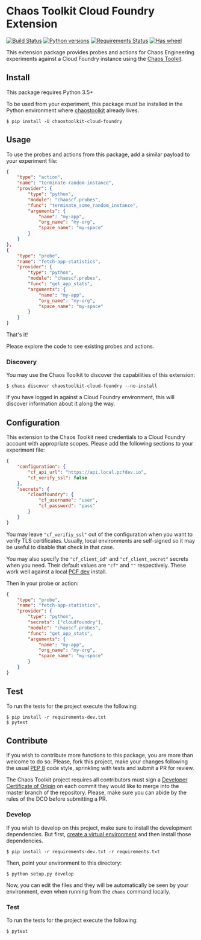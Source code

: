 # Chaos Toolkit Cloud Foundry Extension

[![Build Status](https://travis-ci.org/chaostoolkit-incubator/chaostoolkit-cloud-foundry.svg?branch=master)](https://travis-ci.org/chaostoolkit-incubator/chaostoolkit-cloud-foundry)
[![Python versions](https://img.shields.io/pypi/pyversions/chaostoolkit-cloud-foundry.svg)](https://www.python.org/)
[![Requirements Status](https://requires.io/github/chaostoolkit-incubator/chaostoolkit-cloud-foundry/requirements.svg?branch=master)](https://requires.io/github/chaostoolkit-incubator/chaostoolkit-cloud-foundry/requirements/?branch=master)
[![Has wheel](https://img.shields.io/pypi/wheel/chaostoolkit-cloud-foundry.svg)](http://pythonwheels.com/)

This extension package provides probes and actions for Chaos Engineering
experiments against a Cloud Foundry instance using the
[Chaos Toolkit][chaostoolkit].

## Install

This package requires Python 3.5+

To be used from your experiment, this package must be installed in the Python
environment where [chaostoolkit][] already lives.

[chaostoolkit]: https://github.com/chaostoolkit/chaostoolkit

```
$ pip install -U chaostoolkit-cloud-foundry
```

## Usage

To use the probes and actions from this package, add a similar payload to your
experiment file:

```json
{
    "type": "action",
    "name": "terminate-random-instance",
    "provider": {
        "type": "python",
        "module": "chaoscf.probes",
        "func": "terminate_some_random_instance",
        "arguments": {
            "name": "my-app",
            "org_name": "my-org",
            "space_name": "my-space"
        }
    }
},
{
    "type": "probe",
    "name": "fetch-app-statistics",
    "provider": {
        "type": "python",
        "module": "chaoscf.probes",
        "func": "get_app_stats",
        "arguments": {
            "name": "my-app",
            "org_name": "my-org",
            "space_name": "my-space"
        }
    }
}
```

That's it!

Please explore the code to see existing probes and actions.

### Discovery

You may use the Chaos Toolkit to discover the capabilities of this extension:

```
$ chaos discover chaostoolkit-cloud-foundry --no-install
```

If you have logged in against a Cloud Foundry environment, this will discover
information about it along the way.

## Configuration

This extension to the Chaos Toolkit need credentials to a Cloud Foundry account
with appropriate scopes. Please add the following sections to your experiment
file:

```json
{
    "configuration": {
        "cf_api_url": "https://api.local.pcfdev.io",
        "cf_verify_ssl": false
    },
    "secrets": {
        "cloudfoundry": {
            "cf_username": "user",
            "cf_password": "pass"
        }
    }
}
```

You may leave `"cf_verifiy_ssl"` out of the configuration when you want to
verify TLS certificates. Usually, local environments are self-signed so it
may be useful to disable that check in that case.

You may also specify the `"cf_client_id"` and `"cf_client_secret"` secrets
when you need. Their default values are `"cf"` and `""` respectively. These
work well against a local [PCF dev][pcfdev] install.

[pcfdev]: https://pivotal.io/pcf-dev

Then in your probe or action:

```json
{
    "type": "probe",
    "name": "fetch-app-statistics",
    "provider": {
        "type": "python",
        "secrets": ["cloudfoundry"],
        "module": "chaoscf.probes",
        "func": "get_app_stats",
        "arguments": {
            "name": "my-app",
            "org_name": "my-org",
            "space_name": "my-space"
        }
    }
}
```


## Test

To run the tests for the project execute the following:

```
$ pip install -r requirements-dev.txt
$ pytest
```

## Contribute

If you wish to contribute more functions to this package, you are more than
welcome to do so. Please, fork this project, make your changes following the
usual [PEP 8][pep8] code style, sprinkling with tests and submit a PR for
review.

[pep8]: https://pycodestyle.readthedocs.io/en/latest/

The Chaos Toolkit project requires all contributors must sign a
[Developer Certificate of Origin][dco] on each commit they would like to merge
into the master branch of the repository. Please, make sure you can abide by
the rules of the DCO before submitting a PR.

[dco]: https://github.com/probot/dco#how-it-works


### Develop

If you wish to develop on this project, make sure to install the development
dependencies. But first, [create a virtual environment][venv] and then install
those dependencies.

[venv]: http://chaostoolkit.org/reference/usage/install/#create-a-virtual-environment

```console
$ pip install -r requirements-dev.txt -r requirements.txt 
```

Then, point your environment to this directory:

```console
$ python setup.py develop
```

Now, you can edit the files and they will be automatically be seen by your
environment, even when running from the `chaos` command locally.

### Test

To run the tests for the project execute the following:

```
$ pytest
```
